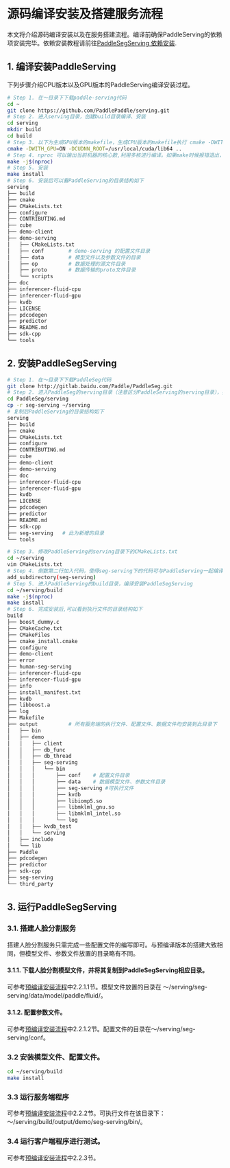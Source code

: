 # 源码编译安装及搭建服务流程
本文将介绍源码编译安装以及在服务搭建流程。编译前确保PaddleServing的依赖项安装完毕。依赖安装教程请前往[PaddleSegServing 依赖安装](./README.md).

## 1. 编译安装PaddleServing
下列步骤介绍CPU版本以及GPU版本的PaddleServing编译安装过程。

```bash
# Step 1. 在～目录下下载paddle-serving代码
cd ~
git clone https://github.com/PaddlePaddle/serving.git
# Step 2. 进入serving目录，创建build目录编译、安装
cd serving
mkdir build
cd build
# Step 3. 以下为生成GPU版本的makefile，生成CPU版本的makefile执行 cmake -DWITH_GPU=OFF ..
cmake -DWITH_GPU=ON -DCUDNN_ROOT=/usr/local/cuda/lib64 ..
# Step 4. nproc 可以输出当前机器的核心数,利用多核进行编译。如果make时候报错退出，可以多执行几次make解决
make -j$(nproc)
# Step 5. 安装
make install
# Step 6. 安装后可以看PaddleServing的目录结构如下
serving
├── build
├── cmake
├── CMakeLists.txt
├── configure
├── CONTRIBUTING.md
├── cube
├── demo-client
├── demo-serving
│   ├── CMakeLists.txt
│   ├── conf        # demo-serving 的配置文件目录
│   ├── data        # 模型文件以及参数文件的目录
│   ├── op          # 数据处理的源文件目录
│   ├── proto       # 数据传输的proto文件目录
│   └── scripts
├── doc
├── inferencer-fluid-cpu
├── inferencer-fluid-gpu
├── kvdb
├── LICENSE
├── pdcodegen
├── predictor
├── README.md
├── sdk-cpp
└── tools
```

## 2. 安装PaddleSegServing

```bash
# Step 1. 在～目录下下载PaddleSeg代码
git clone http://gitlab.baidu.com/Paddle/PaddleSeg.git
# Step 2. 进入PaddleSeg的serving目录（注意区分PaddleServing的serving目录），并将seg-serving目录复制到PaddleServing的serving目录下
cd PaddleSeg/serving
cp -r seg-serving ~/serving
# 复制后PaddleServing的目录结构如下
serving
├── build
├── cmake
├── CMakeLists.txt
├── configure
├── CONTRIBUTING.md
├── cube
├── demo-client
├── demo-serving
├── doc
├── inferencer-fluid-cpu
├── inferencer-fluid-gpu
├── kvdb
├── LICENSE
├── pdcodegen
├── predictor
├── README.md
├── sdk-cpp
├── seg-serving   # 此为新增的目录
└── tools

# Step 3. 修改PaddleServing的serving目录下的CMakeLists.txt
cd ~/serving
vim CMakeLists.txt
# Step 4. 倒数第二行加入代码，使得seg-serving下的代码可与PaddleServing一起编译
add_subdirectory(seg-serving)
# Step 5. 进入PaddleServing的build目录，编译安装PaddleSegServing
cd ~/serving/build
make -j$(nproc)
make install
# Step 6. 完成安装后,可以看到执行文件的目录结构如下
build
├── boost_dummy.c
├── CMakeCache.txt
├── CMakeFiles
├── cmake_install.cmake
├── configure
├── demo-client
├── error
├── human-seg-serving
├── inferencer-fluid-cpu
├── inferencer-fluid-gpu
├── info
├── install_manifest.txt
├── kvdb
├── libboost.a
├── log
├── Makefile
├── output          # 所有服务端的执行文件、配置文件、数据文件均安装到此目录下
│   ├── bin
│   ├── demo
│   │   ├── client
│   │   ├── db_func
│   │   ├── db_thread
│   │   ├── seg-serving  
│   │   │   └── bin
│   │   │       ├── conf    # 配置文件目录
│   │   │       ├── data    # 数据模型文件、参数文件目录
│   │   │       ├── seg-serving #可执行文件
│   │   │       ├── kvdb
│   │   │       ├── libiomp5.so
│   │   │       ├── libmklml_gnu.so
│   │   │       ├── libmklml_intel.so
│   │   │       └── log
│   │   ├── kvdb_test
│   │   └── serving
│   ├── include
│   └── lib
├── Paddle
├── pdcodegen
├── predictor
├── sdk-cpp
├── seg-serving
└── third_party
```

## 3. 运行PaddleSegServing

### 3.1. 搭建人脸分割服务
搭建人脸分割服务只需完成一些配置文件的编写即可。与预编译版本的搭建大致相同，但模型文件、参数文件放置的目录略有不同。

#### 3.1.1. 下载人脸分割模型文件，并将其复制到PaddleSegServing相应目录。
可参考[预编译安装流程](./README.md)中2.2.1.1节。模型文件放置的目录在
～/serving/seg-serving/data/model/paddle/fluid/。


#### 3.1.2. 配置参数文件。
可参考[预编译安装流程](./README.md)中2.2.1.2节。配置文件的目录在～/serving/seg-serving/conf。

### 3.2 安装模型文件、配置文件。

```bash
cd ~/serving/build
make install
```

### 3.3 运行服务端程序
可参考[预编译安装流程](./README.md)中2.2.2节。可执行文件在该目录下：～/serving/build/output/demo/seg-serving/bin/。

### 3.4 运行客户端程序进行测试。
可参考[预编译安装流程](./README.md)中2.2.3节。
